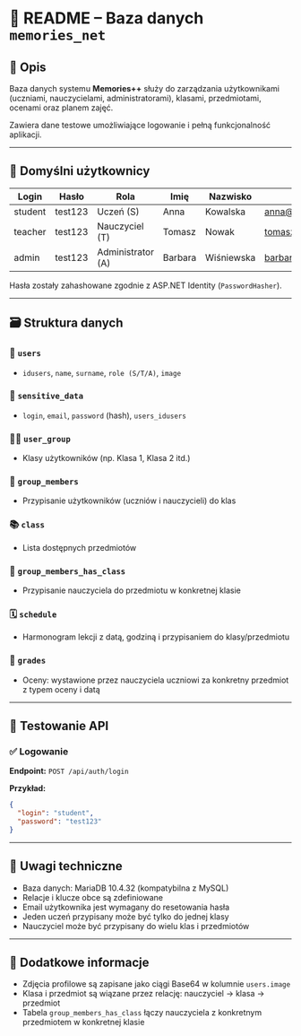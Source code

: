 # 📘 README – Baza danych `memories_net`

## 📌 Opis
Baza danych systemu **Memories++** służy do zarządzania użytkownikami (uczniami, nauczycielami, administratorami), klasami, przedmiotami, ocenami oraz planem zajęć.

Zawiera dane testowe umożliwiające logowanie i pełną funkcjonalność aplikacji.

---

## 🧪 Domyślni użytkownicy

| Login    | Hasło    | Rola             | Imię     | Nazwisko     | Email                     |
|----------|----------|------------------|----------|--------------|---------------------------|
| student  | test123  | Uczeń (S)        | Anna     | Kowalska     | anna@student.com          |
| teacher  | test123  | Nauczyciel (T)   | Tomasz   | Nowak        | tomasz@teacher.com        |
| admin    | test123  | Administrator (A)| Barbara  | Wiśniewska   | barbara@admin.com         |

Hasła zostały zahashowane zgodnie z ASP.NET Identity (`PasswordHasher`).

---

## 🗃️ Struktura danych

### 👤 `users`
- `idusers`, `name`, `surname`, `role (S/T/A)`, `image`

### 🔐 `sensitive_data`
- `login`, `email`, `password` (hash), `users_idusers`

### 🧑‍🏫 `user_group`
- Klasy użytkowników (np. Klasa 1, Klasa 2 itd.)

### 👥 `group_members`
- Przypisanie użytkowników (uczniów i nauczycieli) do klas

### 📚 `class`
- Lista dostępnych przedmiotów

### 🧩 `group_members_has_class`
- Przypisanie nauczyciela do przedmiotu w konkretnej klasie

### 🗓️ `schedule`
- Harmonogram lekcji z datą, godziną i przypisaniem do klasy/przedmiotu

### 📝 `grades`
- Oceny: wystawione przez nauczyciela uczniowi za konkretny przedmiot z typem oceny i datą

---

## 🧪 Testowanie API

### ✅ Logowanie
**Endpoint:** `POST /api/auth/login`

**Przykład:**
```json
{
  "login": "student",
  "password": "test123"
}
```

---

## 🔧 Uwagi techniczne

- Baza danych: MariaDB 10.4.32 (kompatybilna z MySQL)
- Relacje i klucze obce są zdefiniowane
- Email użytkownika jest wymagany do resetowania hasła
- Jeden uczeń przypisany może być tylko do jednej klasy
- Nauczyciel może być przypisany do wielu klas i przedmiotów

---

## 📎 Dodatkowe informacje

- Zdjęcia profilowe są zapisane jako ciągi Base64 w kolumnie `users.image`
- Klasa i przedmiot są wiązane przez relację: nauczyciel → klasa → przedmiot
- Tabela `group_members_has_class` łączy nauczyciela z konkretnym przedmiotem w konkretnej klasie
